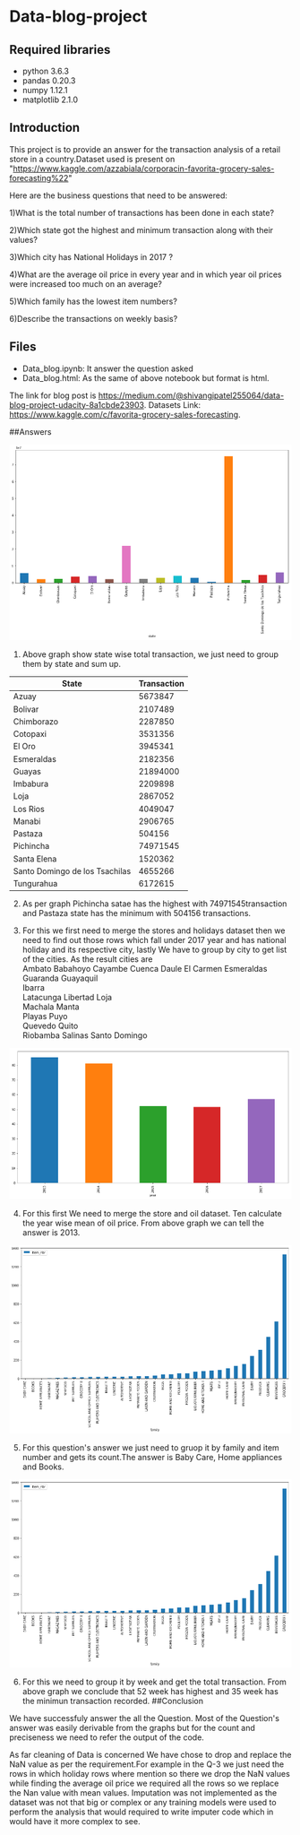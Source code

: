 # Data-blog-project

## Required libraries

- python 3.6.3
- pandas 0.20.3
- numpy 1.12.1
- matplotlib 2.1.0

## Introduction

This project is to provide an answer for the transaction analysis of a retail store in a country.Dataset used is present on "https://www.kaggle.com/azzabiala/corporacin-favorita-grocery-sales-forecasting%22"

Here are the business questions that need to be answered:

1)What is the total number of transactions has been done in each state?

2)Which state got the highest and minimum transaction along with their values?

3)Which city has National Holidays in 2017 ?

4)What are the average oil price in every year and in which year oil prices were increased too much on an average?

5)Which family has the lowest item numbers?

6)Describe the transactions on weekly basis?

## Files

- Data_blog.ipynb: It answer the question asked
- Data_blog.html: As the same of above notebook but format is html.

The link for blog post is https://medium.com/@shivangipatel255064/data-blog-project-udacity-8a1cbde23903. Datasets Link: https://www.kaggle.com/c/favorita-grocery-sales-forecasting.

##Answers

![alt text](https://github.com/Shivwinx100/Data-blog-project/blob/master/pic1.png)

1) Above graph show state wise total transaction, we just need to group them by state and sum up.


|         State                 |   Transaction     |
|-------------------------------|-------------------|
|Azuay                          |    	5673847       | 
|Bolivar                        |   	2107489       |
|Chimborazo	                    |    2287850        |
|Cotopaxi                       |    	3531356       |
|El Oro	                        |    3945341        |
|Esmeraldas                     |   	2182356       |
|Guayas	                        |    21894000       |
|Imbabura	                      |    2209898        |
|Loja	                          |    2867052        |
|Los Rios                       |     4049047       |
|Manabi                         |   	2906765       |
|Pastaza                        |    	504156        |
|Pichincha                      |   	74971545      |
|Santa Elena	                  |      1520362      |
|Santo Domingo de los Tsachilas | 	  4655266       |
|Tungurahua	                    |    6172615        |

2) As per graph Pichincha satae has the highest with 74971545transaction and Pastaza state has the minimum with 504156 transactions.

3) For this we first need to merge the stores and holidays dataset then we need to find out those rows which fall under 2017 year and   has national holiday and its respective city, lastly We have to group by city to get list of the cities. As the result cities are 		
Ambato
Babahoyo
Cayambe
Cuenca
Daule
El Carmen
Esmeraldas
Guaranda
Guayaquil	
Ibarra	
Latacunga
Libertad
Loja	
Machala	
Manta	
Playas
Puyo	
Quevedo
Quito	
Riobamba
Salinas	
Santo Domingo

![alt text](https://github.com/Shivwinx100/Data-blog-project/blob/master/pic2.png)

4) For this first We need to merge the store and oil dataset. Ten calculate the year wise mean of oil price. From above graph we can tell the answer is 2013.

![alt text](https://github.com/Shivwinx100/Data-blog-project/blob/master/pic3.png)

5) For this question's answer we just need to gruop it by family and item number and gets its count.The answer is Baby Care, Home appliances and Books.

![alt text](https://github.com/Shivwinx100/Data-blog-project/blob/master/pic3.png)

6) For this we need to group it by week and get the total transaction. From above graph we conclude that 52 week has highest and 35 week has the minimun transaction recorded.
##Conclusion

We have successfuly answer the all the Question. Most of the Question's answer was easily derivable from the graphs but for the count and preciseness we need to refer the output of the code.

As far cleaning of Data is concerned We have chose to drop and replace the NaN value as per the requirement.For example in the Q-3 we just need the rows in which holiday rows where mention so there we drop the NaN values while finding the average oil price we required all the rows so we replace the Nan value with mean values. Imputation was not implemented as the dataset was not that big or complex or any training models were used to perform the analysis that would required to write imputer code which in would have it more complex to see.
